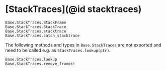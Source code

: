 # [StackTraces](@id stacktraces)

```@docs
Base.StackTraces.StackFrame
Base.StackTraces.StackTrace
Base.StackTraces.stacktrace
Base.StackTraces.catch_stacktrace
```

The following methods and types in `Base.StackTraces` are not exported and need to be called e.g.
as `StackTraces.lookup(ptr)`.

```@docs
Base.StackTraces.lookup
Base.StackTraces.remove_frames!
```
